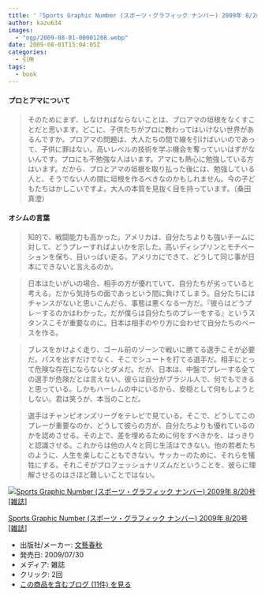 ```yaml
---
title: '『Sports Graphic Number (スポーツ・グラフィック ナンバー) 2009年 8/20号 [雑誌]』で気になった部分'
author: kazu634
images:
  - "ogp/2009-08-01-00001208.webp"
date: 2009-08-01T15:04:05Z
categories:
  - 引用
tags:
  - book
---
```

<div class="section">
<h4>
    プロとアマについて
</h4>

<blockquote>
<p>
      そのためにまず、しなければならないことは、プロアマの垣根をなくすことだと思います。どこに、子供たちがプロに教わってはいけない世界があるんですか。プロアマの問題は、大人たちの間で線を引けばいいのであって、子供に罪はない。高いレベルの技術を学ぶ機会を奪っていいはずがないんです。プロにも不勉強な人はいます。アマにも熱心に勉強している方はいます。だから、プロとアマの垣根を取り払った後には、勉強している人と、そうでない人の間に垣根を作るべきなのかもしれません。今の子どもたちはかしこいですよ。大人の本質を見抜く目を持っています。（桑田　真澄）
</p>
</blockquote>

<h4>
    オシムの言葉
</h4>

<blockquote>
<p>
      知的で、戦闘能力も高かった。アメリカは、自分たちよりも強いチームに対して、どうプレーすればよいかを示した。高いディシプリンとモチベーションを保ち、目いっぱい走る。アメリカにできて、どうして同じ事が日本にできないと言えるのか。
</p>
</blockquote>

<blockquote>
<p>
      日本はたいがいの場合、相手の方が優れていて、自分たちが劣っていると考える。だから気持ちの面であっという間に負けてしまう。自分たちにはチャンスがないと思いこんだら、事態は悪くなる一方だ。『彼らはどうプレーするのかはわかった。だが僕らは自分たちのプレーをする』というスタンスこそが重要なのに。日本は相手のやり方に会わせて自分たちのベースを作る。
</p>
</blockquote>

<blockquote>
<p>
      ブレスをかけよく走り、ゴール前のゾーンで戦いに勝てる選手こそが必要だ。パスを出すだけでなく、そこでシュートを打てる選手だ。相手にとって危険な存在にならないとダメだ。だが、日本は、中盤でプレーする全ての選手が危険だとは言えない。彼らは自分がブラジル人で、何でもできると思っている。しかもハーレムの中にいるから、安穏として何もしようとしない。君は笑うが、本当のことだ。
</p>
</blockquote>

<blockquote>
<p>
      選手はチャンピオンズリーグをテレビで見ている。そこで、どうしてこのプレーが重要なのか、どうして彼らの方が、自分たちよりも優れているのかを認めさせる。その上で、差を埋めるために何をすべきかを、はっきりと認識させる。これからは他の人々と同じ生活はできない。他の若者たちのように、人生を楽しむこともできない。サッカーのために、それらを犠牲にする。それこそがプロフェッショナリズムだということを、彼らに理解させるのはさほど難しいことではない。
</p>
</blockquote>

<div class="hatena-asin-detail">
<a href="http://www.amazon.co.jp/dp/B002HSX6OU/?tag=hatena_st1-22&ascsubtag=d-7ibv" onclick="__gaTracker('send', 'event', 'outbound-article', 'http://www.amazon.co.jp/dp/B002HSX6OU/?tag=hatena_st1-22&ascsubtag=d-7ibv', '');"><img src="https://images-na.ssl-images-amazon.com/images/I/512R1UH4gjL._SL160_.jpg" class="hatena-asin-detail-image" alt="Sports Graphic Number (スポーツ・グラフィック ナンバー) 2009年 8/20号 [雑誌]" title="Sports Graphic Number (スポーツ・グラフィック ナンバー) 2009年 8/20号 [雑誌]" /></a></p>

<div class="hatena-asin-detail-info">
<p class="hatena-asin-detail-title">
<a href="http://www.amazon.co.jp/dp/B002HSX6OU/?tag=hatena_st1-22&ascsubtag=d-7ibv" onclick="__gaTracker('send', 'event', 'outbound-article', 'http://www.amazon.co.jp/dp/B002HSX6OU/?tag=hatena_st1-22&ascsubtag=d-7ibv', 'Sports Graphic Number (スポーツ・グラフィック ナンバー) 2009年 8/20号 [雑誌]');">Sports Graphic Number (スポーツ・グラフィック ナンバー) 2009年 8/20号 [雑誌]</a>
</p>

<ul>
<li>
<span class="hatena-asin-detail-label">出版社/メーカー:</span> <a href="http://d.hatena.ne.jp/keyword/%CA%B8%E9%BA%BD%D5%BD%A9" onclick="__gaTracker('send', 'event', 'outbound-article', 'http://d.hatena.ne.jp/keyword/%CA%B8%E9%BA%BD%D5%BD%A9', '文藝春秋');" class="keyword">文藝春秋</a>
</li>
<li>
<span class="hatena-asin-detail-label">発売日:</span> 2009/07/30
</li>
<li>
<span class="hatena-asin-detail-label">メディア:</span> 雑誌
</li>
<li>
<span class="hatena-asin-detail-label">クリック</span>: 2回
</li>
<li>
<a href="http://d.hatena.ne.jp/asin/B002HSX6OU" onclick="__gaTracker('send', 'event', 'outbound-article', 'http://d.hatena.ne.jp/asin/B002HSX6OU', 'この商品を含むブログ (11件) を見る');" target="_blank">この商品を含むブログ (11件) を見る</a>
</li>
</ul>
</div>

<div class="hatena-asin-detail-foot">
</div>
</div>
</div>
